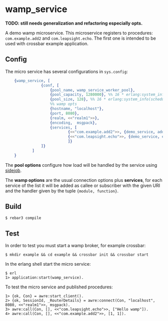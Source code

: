 # wamp_service

__TODO: still needs generalization and refactoring especially opts.__

A demo wamp microservice. This microservice registers to procedures: `com.example.add2` and `com.leapsight.echo`. The first one is intended to be used with crossbar example application.

## Config
The micro service has several configurations in `sys.config`:

```erlang
    {wamp_service, [
                {conf, [
                    {pool_name, wamp_service_worker_pool},
                    {pool_capacity, 1280000}, %% 16 * erlang:system_info(schedulers) * 10000
                    {pool_size, 128}, %% 16 * erlang:system_info(schedulers)
                    %% wamp opts
                    {hostname, "localhost"},
                    {port, 8080},
                    {realm, <<"realm1">>},
                    {encoding,  msgpack},
                    {services, [
                            {<<"com.example.add2">>, {demo_service, add}},
                            {<<"com.leapsight.echo">>, {demo_service, echo}}
                            ]}
                ]}
            ]
    }
```


The __pool options__ configure how load will be handled by the service using [sidejob](https://github.com/basho/sidejob). 

The __wamp options__ are the usual connection options plus __services__, for each service of the list it will be added as callee or subscriber with the given URI and the handler given by the tuple `{module, function}`.

## Build

    $ rebar3 compile

## Test

In order to test you must start a wamp broker, for example crossbar:

    $ mkdir example && cd example && crossbar init && crossbar start

In the erlang shell start the micro service:

    $ erl
    1> application:start(wamp_service).

To test the micro service and published procedures:

    1> {ok, Con} = awre:start_client().
    2> {ok, SessionId, _RouterDetails} = awre:connect(Con, "localhost", 8080, <<"realm1">>, msgpack).
    3> awre:call(Con, [], <<"com.leapsight.echo">>, ["Hello wamp"]).
    4> awre:call(Con, [], <<"com.example.add2">>, [1, 1]).
